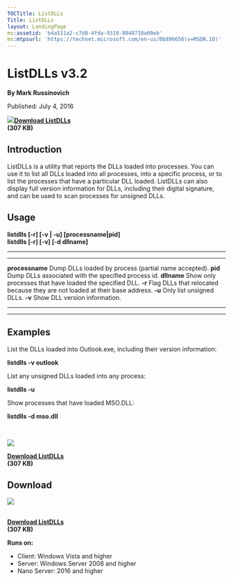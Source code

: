 ```yaml
--- 
TOCTitle: ListDLLs
Title: ListDLLs
layout: LandingPage
ms:assetid: 'b4a511a2-c7d8-4fda-9319-8048718a09eb'
ms:mtpsurl: 'https://technet.microsoft.com/en-us/Bb896656(v=MSDN.10)'
---
```


ListDLLs v3.2
=============

**By Mark Russinovich**

Published: July 4, 2016

![](/media/landing/sysinternals/download_sm.png)[**Download
ListDLLs**  
](https://download.sysinternals.com/files/listdlls.zip)**(307 KB)**


## Introduction

ListDLLs is a utility that reports the DLLs loaded into processes. You
can use it to list all DLLs loaded into all processes, into a specific
process, or to list the processes that have a particular DLL loaded.
ListDLLs can also display full version information for DLLs, including
their digital signature, and can be used to scan processes for unsigned
DLLs.

## Usage

**listdlls \[-r\] \[-v | -u\] \[processname|pid\]  
listdlls \[-r\] \[-v\] \[-d dllname\]**

 
----------------- 
-----------------------------------------------------------------------------
  **processname**   Dump DLLs loaded by process (partial name accepted).
  **pid**           Dump DLLs associated with the specified process id.
  **dllname**       Show only processes that have loaded the specified DLL.
  **-r**            Flag DLLs that relocated because they are not loaded at their base address.
  **-u**            Only list unsigned DLLs.
  **-v**            Show DLL version information.
 
----------------- 
-----------------------------------------------------------------------------

Examples
--------

List the DLLs loaded into Outlook.exe, including their version
information:

**listdlls -v outlook**

List any unsigned DLLs loaded into any process:

**listdlls -u**

Show processes that have loaded MSO.DLL:

**listdlls -d mso.dll**

 


![](/media/landing/sysinternals/download_sm.png)

[**Download ListDLLs**  
](https://download.sysinternals.com/files/listdlls.zip)**(307 KB)**

<div class="RightAdRail">

<div>


## Download

![](/media/landing/sysinternals/download_sm.png)

[  
**Download
ListDLLs**](https://download.sysinternals.com/files/listdlls.zip)  
**(307 KB)**

  
**Runs on:**

-   Client: Windows Vista and higher
-   Server: Windows Server 2008 and higher
-   Nano Server: 2016 and higher



